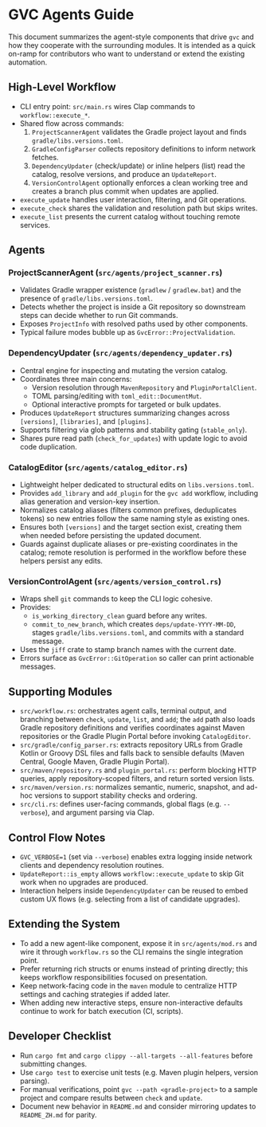 # GVC Agents Guide

This document summarizes the agent-style components that drive `gvc` and how
they cooperate with the surrounding modules. It is intended as a quick on-ramp
for contributors who want to understand or extend the existing automation.

## High-Level Workflow

- CLI entry point: `src/main.rs` wires Clap commands to `workflow::execute_*`.
- Shared flow across commands:
  1. `ProjectScannerAgent` validates the Gradle project layout and finds
     `gradle/libs.versions.toml`.
  2. `GradleConfigParser` collects repository definitions to inform network
     fetches.
  3. `DependencyUpdater` (check/update) or inline helpers (list) read the
     catalog, resolve versions, and produce an `UpdateReport`.
  4. `VersionControlAgent` optionally enforces a clean working tree and creates
     a branch plus commit when updates are applied.
- `execute_update` handles user interaction, filtering, and Git operations.
- `execute_check` shares the validation and resolution path but skips writes.
- `execute_list` presents the current catalog without touching remote services.

## Agents

### ProjectScannerAgent (`src/agents/project_scanner.rs`)

- Validates Gradle wrapper existence (`gradlew` / `gradlew.bat`) and the
  presence of `gradle/libs.versions.toml`.
- Detects whether the project is inside a Git repository so downstream steps
  can decide whether to run Git commands.
- Exposes `ProjectInfo` with resolved paths used by other components.
- Typical failure modes bubble up as `GvcError::ProjectValidation`.

### DependencyUpdater (`src/agents/dependency_updater.rs`)

- Central engine for inspecting and mutating the version catalog.
- Coordinates three main concerns:
  - Version resolution through `MavenRepository` and `PluginPortalClient`.
  - TOML parsing/editing with `toml_edit::DocumentMut`.
  - Optional interactive prompts for targeted or bulk updates.
- Produces `UpdateReport` structures summarizing changes across `[versions]`,
  `[libraries]`, and `[plugins]`.
- Supports filtering via glob patterns and stability gating (`stable_only`).
- Shares pure read path (`check_for_updates`) with update logic to avoid code
  duplication.

### CatalogEditor (`src/agents/catalog_editor.rs`)

- Lightweight helper dedicated to structural edits on `libs.versions.toml`.
- Provides `add_library` and `add_plugin` for the `gvc add` workflow, including
  alias generation and version-key insertion.
- Normalizes catalog aliases (filters common prefixes, deduplicates tokens)
  so new entries follow the same naming style as existing ones.
- Ensures both `[versions]` and the target section exist, creating them when
  needed before persisting the updated document.
- Guards against duplicate aliases or pre-existing coordinates in the catalog;
  remote resolution is performed in the workflow before these helpers persist
  any edits.

### VersionControlAgent (`src/agents/version_control.rs`)

- Wraps shell `git` commands to keep the CLI logic cohesive.
- Provides:
  - `is_working_directory_clean` guard before any writes.
  - `commit_to_new_branch`, which creates `deps/update-YYYY-MM-DD`, stages
    `gradle/libs.versions.toml`, and commits with a standard message.
- Uses the `jiff` crate to stamp branch names with the current date.
- Errors surface as `GvcError::GitOperation` so caller can print actionable
  messages.

## Supporting Modules

- `src/workflow.rs`: orchestrates agent calls, terminal output, and branching
  between `check`, `update`, `list`, and `add`; the `add` path also loads Gradle
  repository definitions and verifies coordinates against Maven repositories or
  the Gradle Plugin Portal before invoking `CatalogEditor`.
- `src/gradle/config_parser.rs`: extracts repository URLs from Gradle Kotlin or
  Groovy DSL files and falls back to sensible defaults (Maven Central, Google
  Maven, Gradle Plugin Portal).
- `src/maven/repository.rs` and `plugin_portal.rs`: perform blocking HTTP
  queries, apply repository-scoped filters, and return sorted version lists.
- `src/maven/version.rs`: normalizes semantic, numeric, snapshot, and ad-hoc
  versions to support stability checks and ordering.
- `src/cli.rs`: defines user-facing commands, global flags (e.g. `--verbose`),
  and argument parsing via Clap.

## Control Flow Notes

- `GVC_VERBOSE=1` (set via `--verbose`) enables extra logging inside network
  clients and dependency resolution routines.
- `UpdateReport::is_empty` allows `workflow::execute_update` to skip Git work
  when no upgrades are produced.
- Interaction helpers inside `DependencyUpdater` can be reused to embed custom
  UX flows (e.g. selecting from a list of candidate upgrades).

## Extending the System

- To add a new agent-like component, expose it in `src/agents/mod.rs` and wire
  it through `workflow.rs` so the CLI remains the single integration point.
- Prefer returning rich structs or enums instead of printing directly; this
  keeps workflow responsibilities focused on presentation.
- Keep network-facing code in the `maven` module to centralize HTTP settings
  and caching strategies if added later.
- When adding new interactive steps, ensure non-interactive defaults continue
  to work for batch execution (CI, scripts).

## Developer Checklist

- Run `cargo fmt` and `cargo clippy --all-targets --all-features` before
  submitting changes.
- Use `cargo test` to exercise unit tests (e.g. Maven plugin helpers, version
  parsing).
- For manual verifications, point `gvc --path <gradle-project>` to a sample
  project and compare results between `check` and `update`.
- Document new behavior in `README.md` and consider mirroring updates to
  `README_ZH.md` for parity.
